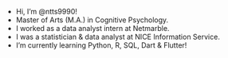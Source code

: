 - Hi, I’m @ntts9990!
- Master of Arts (M.A.) in Cognitive Psychology.
- I worked as a data analyst intern at Netmarble.
- I was a statistician & data analyst at NICE Information Service.
- I’m currently learning Python, R, SQL, Dart & Flutter!
<!---
ntts9990/ntts9990 is a ✨ special ✨ repository because its `README.md` (this file) appears on your GitHub profile.
You can click the Preview link to take a look at your changes.
--->
